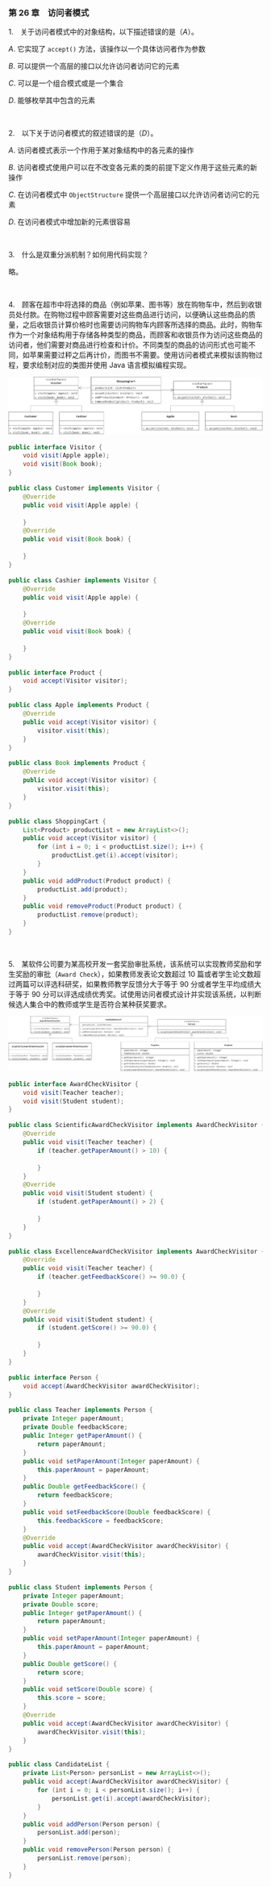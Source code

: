 ### 第 26 章　访问者模式
1.　关于访问者模式中的对象结构，以下描述错误的是（$A$）。

$A.$ 它实现了 `accept()` 方法，该操作以一个具体访问者作为参数

$B.$ 可以提供一个高层的接口以允许访问者访问它的元素

$C.$ 可以是一个组合模式或是一个集合

$D.$ 能够枚举其中包含的元素

<br/>

2.　以下关于访问者模式的叙述错误的是（$D$）。

$A.$ 访问者模式表示一个作用于某对象结构中的各元素的操作

$B.$ 访问者模式使用户可以在不改变各元素的类的前提下定义作用于这些元素的新操作

$C.$ 在访问者模式中 `ObjectStructure` 提供一个高层接口以允许访问者访问它的元素

$D.$ 在访问者模式中增加新的元素很容易

<br/>

3.　什么是双重分派机制？如何用代码实现？

略。

<br/>

4.　顾客在超市中将选择的商品（例如苹果、图书等）放在购物车中，然后到收银员处付款。在购物过程中顾客需要对这些商品进行访问，以便确认这些商品的质量，之后收银员计算价格时也需要访问购物车内顾客所选择的商品。此时，购物车作为一个对象结构用于存储各种类型的商品，而顾客和收银员作为访问这些商品的访问者，他们需要对商品进行检查和计价。不同类型的商品的访问形式也可能不同，如苹果需要过秤之后再计价，而图书不需要。使用访问者模式来模拟该购物过程，要求绘制对应的类图并使用 Java 语言模拟编程实现。

![](./img/img1.png)

```Java
public interface Visitor {
    void visit(Apple apple);
    void visit(Book book);
}
```

```Java
public class Customer implements Visitor {
    @Override
    public void visit(Apple apple) {

    }
    @Override
    public void visit(Book book) {

    }
}
```

```Java
public class Cashier implements Visitor {
    @Override
    public void visit(Apple apple) {

    }
    @Override
    public void visit(Book book) {

    }
}
```

```Java
public interface Product {
    void accept(Visitor visitor);
}
```

```Java
public class Apple implements Product {
    @Override
    public void accept(Visitor visitor) {
        visitor.visit(this);
    }
}
```

```Java
public class Book implements Product {
    @Override
    public void accept(Visitor visitor) {
        visitor.visit(this);
    }
}
```

```Java
public class ShoppingCart {
    List<Product> productList = new ArrayList<>();
    public void accept(Visitor visitor) {
        for (int i = 0; i < productList.size(); i++) {
            productList.get(i).accept(visitor);
        }
    }
    public void addProduct(Product product) {
        productList.add(product);
    }
    public void removeProduct(Product product) {
        productList.remove(product);
    }
}
```

<br/>

5.　某软件公司要为某高校开发一套奖励审批系统，该系统可以实现教师奖励和学生奖励的审批（`Award Check`），如果教师发表论文数超过 10 篇或者学生论文数超过两篇可以评选科研奖，如果教师教学反馈分大于等于 90 分或者学生平均成绩大于等于 90 分可以评选成绩优秀奖。试使用访问者模式设计并实现该系统，以判断候选人集合中的教师或学生是否符合某种获奖要求。

![](./img/img2.png)

```Java
public interface AwardCheckVisitor {
    void visit(Teacher teacher);
    void visit(Student student);
}
```

```Java
public class ScientificAwardCheckVisitor implements AwardCheckVisitor {
    @Override
    public void visit(Teacher teacher) {
        if (teacher.getPaperAmount() > 10) {

        }
    }
    @Override
    public void visit(Student student) {
        if (student.getPaperAmount() > 2) {

        }
    }
}
```

```Java
public class ExcellenceAwardCheckVisitor implements AwardCheckVisitor {
    @Override
    public void visit(Teacher teacher) {
        if (teacher.getFeedbackScore() >= 90.0) {

        }
    }
    @Override
    public void visit(Student student) {
        if (student.getScore() >= 90.0) {

        }
    }
}
```

```Java
public interface Person {
    void accept(AwardCheckVisitor awardCheckVisitor);
}
```

```Java
public class Teacher implements Person {
    private Integer paperAmount;
    private Double feedbackScore;
    public Integer getPaperAmount() {
        return paperAmount;
    }
    public void setPaperAmount(Integer paperAmount) {
        this.paperAmount = paperAmount;
    }
    public Double getFeedbackScore() {
        return feedbackScore;
    }
    public void setFeedbackScore(Double feedbackScore) {
        this.feedbackScore = feedbackScore;
    }
    @Override
    public void accept(AwardCheckVisitor awardCheckVisitor) {
        awardCheckVisitor.visit(this);
    }
}
```

```Java
public class Student implements Person {
    private Integer paperAmount;
    private Double score;
    public Integer getPaperAmount() {
        return paperAmount;
    }
    public void setPaperAmount(Integer paperAmount) {
        this.paperAmount = paperAmount;
    }
    public Double getScore() {
        return score;
    }
    public void setScore(Double score) {
        this.score = score;
    }
    @Override
    public void accept(AwardCheckVisitor awardCheckVisitor) {
        awardCheckVisitor.visit(this);
    }
}
```

```Java
public class CandidateList {
    private List<Person> personList = new ArrayList<>();
    public void accept(AwardCheckVisitor awardCheckVisitor) {
        for (int i = 0; i < personList.size(); i++) {
            personList.get(i).accept(awardCheckVisitor);
        }
    }
    public void addPerson(Person person) {
        personList.add(person);
    }
    public void removePerson(Person person) {
        personList.remove(person);
    }
}
```
